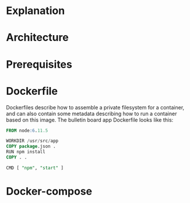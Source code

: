 # Explanation

# Architecture

# Prerequisites

# Dockerfile

Dockerfiles describe how to assemble a private filesystem for a container, and can also contain some metadata describing how to run a container based on this image. The bulletin board app Dockerfile looks like this:

```sql
FROM node:6.11.5    

WORKDIR /usr/src/app
COPY package.json .
RUN npm install    
COPY . .

CMD [ "npm", "start" ]    
```

# Docker-compose
